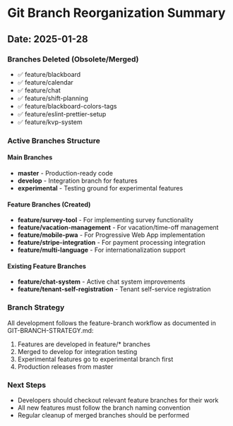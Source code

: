 # Git Branch Reorganization Summary

## Date: 2025-01-28

### Branches Deleted (Obsolete/Merged)
- ✅ feature/blackboard
- ✅ feature/calendar
- ✅ feature/chat
- ✅ feature/shift-planning
- ✅ feature/blackboard-colors-tags
- ✅ feature/eslint-prettier-setup
- ✅ feature/kvp-system

### Active Branches Structure

#### Main Branches
- **master** - Production-ready code
- **develop** - Integration branch for features
- **experimental** - Testing ground for experimental features

#### Feature Branches (Created)
- **feature/survey-tool** - For implementing survey functionality
- **feature/vacation-management** - For vacation/time-off management
- **feature/mobile-pwa** - For Progressive Web App implementation
- **feature/stripe-integration** - For payment processing integration
- **feature/multi-language** - For internationalization support

#### Existing Feature Branches
- **feature/chat-system** - Active chat system improvements
- **feature/tenant-self-registration** - Tenant self-service registration

### Branch Strategy
All development follows the feature-branch workflow as documented in GIT-BRANCH-STRATEGY.md:
1. Features are developed in feature/* branches
2. Merged to develop for integration testing
3. Experimental features go to experimental branch first
4. Production releases from master

### Next Steps
- Developers should checkout relevant feature branches for their work
- All new features must follow the branch naming convention
- Regular cleanup of merged branches should be performed